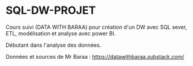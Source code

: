 # SQL-DW-PROJET

Cours suivi (DATA WITH BARAA) pour création d'un DW avec SQL sever, ETL, modélisation et analyse avec power BI.

Débutant dans l'analyse des données. 

Données et sources de Mr Baraa : https://datawithbaraa.substack.com/
